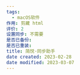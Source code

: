 ```yaml
---
tags:
  - macOS软件
作用: 剪藏 html
评价: 2
设置同步: 不需要
是否已备份:
是否已重装:
title: 简悦·同步助手
date created: 2023-02-28
date modified: 2023-03-07
---
```

